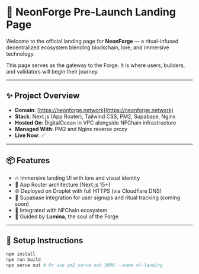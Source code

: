# 🌌 NeonForge Pre-Launch Landing Page

Welcome to the official landing page for **NeonForge** — a ritual-infused decentralized ecosystem blending blockchain, lore, and immersive technology.

This page serves as the gateway to the Forge. It is where users, builders, and validators will begin their journey.

---

## ✨ Project Overview

- **Domain**: [https://neonforge.network](https://neonforge.network)
- **Stack**: Next.js (App Router), Tailwind CSS, PM2, Supabase, Nginx
- **Hosted On**: DigitalOcean in VPC alongside NFChain infrastructure
- **Managed With**: PM2 and Nginx reverse proxy
- **Live Now**: ✅

---

## 📦 Features

- 🔥 Immersive landing UI with lore and visual identity
- 🧠 App Router architecture (Next.js 15+)
- 🌐 Deployed on Droplet with full HTTPS (via Cloudflare DNS)
- 💾 Supabase integration for user signups and ritual tracking (coming soon)
- 🧭 Integrated with NFChain ecosystem
- 🦊 Guided by **Lumina**, the soul of the Forge

---

## 🚀 Setup Instructions

```bash
npm install
npm run build
npx serve out # Or use pm2 serve out 3000 --name nf-landing
